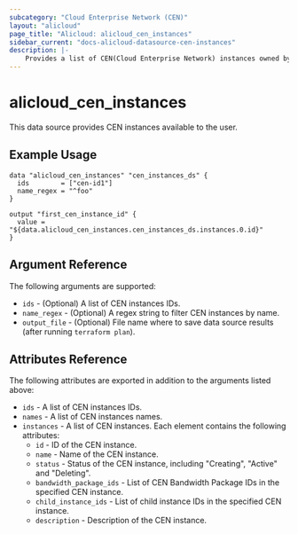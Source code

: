 ```yaml
---
subcategory: "Cloud Enterprise Network (CEN)"
layout: "alicloud"
page_title: "Alicloud: alicloud_cen_instances"
sidebar_current: "docs-alicloud-datasource-cen-instances"
description: |-
    Provides a list of CEN(Cloud Enterprise Network) instances owned by an Alibaba Cloud account.
---
```


# alicloud\_cen\_instances

This data source provides CEN instances available to the user.

## Example Usage

```
data "alicloud_cen_instances" "cen_instances_ds" {
  ids        = ["cen-id1"]
  name_regex = "^foo"
}

output "first_cen_instance_id" {
  value = "${data.alicloud_cen_instances.cen_instances_ds.instances.0.id}"
}
```

## Argument Reference

The following arguments are supported:

* `ids` - (Optional) A list of CEN instances IDs.
* `name_regex` - (Optional) A regex string to filter CEN instances by name.
* `output_file` - (Optional) File name where to save data source results (after running `terraform plan`).

## Attributes Reference

The following attributes are exported in addition to the arguments listed above:

* `ids` - A list of CEN instances IDs.
* `names` - A list of CEN instances names. 
* `instances` - A list of CEN instances. Each element contains the following attributes:
  * `id` - ID of the CEN instance.
  * `name` - Name of the CEN instance.
  * `status` - Status of the CEN instance, including "Creating", "Active" and "Deleting".
  * `bandwidth_package_ids` - List of CEN Bandwidth Package IDs in the specified CEN instance.
  * `child_instance_ids` - List of child instance IDs in the specified CEN instance.
  * `description` - Description of the CEN instance.
